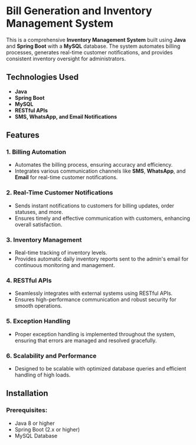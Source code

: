 # Bill Generation and Inventory Management System

This is a comprehensive **Inventory Management System** built using **Java** and **Spring Boot** with a **MySQL** database. The system automates billing processes, generates real-time customer notifications, and provides consistent inventory oversight for administrators.

## Technologies Used
- **Java**
- **Spring Boot**
- **MySQL**
- **RESTful APIs**
- **SMS, WhatsApp, and Email Notifications**

## Features

### 1. **Billing Automation**
   - Automates the billing process, ensuring accuracy and efficiency.
   - Integrates various communication channels like **SMS**, **WhatsApp**, and **Email** for real-time customer notifications.

### 2. **Real-Time Customer Notifications**
   - Sends instant notifications to customers for billing updates, order statuses, and more.
   - Ensures timely and effective communication with customers, enhancing overall satisfaction.

### 3. **Inventory Management**
   - Real-time tracking of inventory levels.
   - Provides automatic daily inventory reports sent to the admin's email for continuous monitoring and management.

### 4. **RESTful APIs**
   - Seamlessly integrates with external systems using RESTful APIs.
   - Ensures high-performance communication and robust security for smooth operations.

### 5. **Exception Handling**
   - Proper exception handling is implemented throughout the system, ensuring that errors are managed and resolved gracefully.

### 6. **Scalability and Performance**
   - Designed to be scalable with optimized database queries and efficient handling of high loads.

## Installation

### Prerequisites:
- Java 8 or higher
- Spring Boot (2.x or higher)
- MySQL Database

